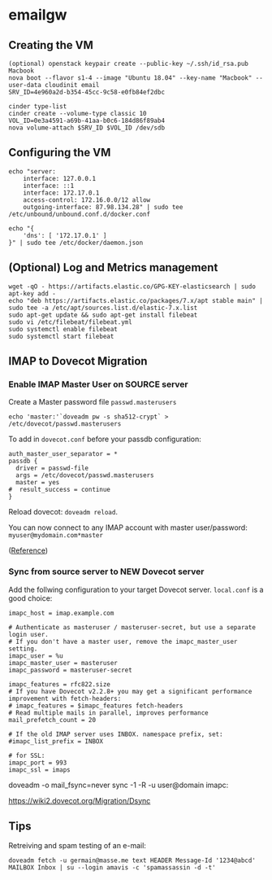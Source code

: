 # emailgw

## Creating the VM

```
(optional) openstack keypair create --public-key ~/.ssh/id_rsa.pub Macbook
nova boot --flavor s1-4 --image "Ubuntu 18.04" --key-name "Macbook" --user-data cloudinit email
SRV_ID=4e960a2d-b354-45cc-9c58-e0fb84ef2dbc

cinder type-list
cinder create --volume-type classic 10
VOL_ID=0e3a4591-a69b-41aa-b0c6-184d86f89ab4
nova volume-attach $SRV_ID $VOL_ID /dev/sdb
```

## Configuring the VM

```
echo "server:
    interface: 127.0.0.1
    interface: ::1
    interface: 172.17.0.1
    access-control: 172.16.0.0/12 allow
    outgoing-interface: 87.98.134.28" | sudo tee /etc/unbound/unbound.conf.d/docker.conf
```
```
echo "{
    'dns': [ '172.17.0.1' ]
}" | sudo tee /etc/docker/daemon.json
```

## (Optional) Log and Metrics management
```
wget -qO - https://artifacts.elastic.co/GPG-KEY-elasticsearch | sudo apt-key add -
echo "deb https://artifacts.elastic.co/packages/7.x/apt stable main" | sudo tee -a /etc/apt/sources.list.d/elastic-7.x.list
sudo apt-get update && sudo apt-get install filebeat
sudo vi /etc/filebeat/filebeat.yml
sudo systemctl enable filebeat
sudo systemctl start filebeat
```

## IMAP to Dovecot Migration

### Enable IMAP Master User on SOURCE server
Create a Master password file `passwd.masterusers`
```
echo 'master:'`doveadm pw -s sha512-crypt` > /etc/dovecot/passwd.masterusers
```


To add in `dovecot.conf` before your passdb configuration:
```
auth_master_user_separator = *
passdb {
  driver = passwd-file
  args = /etc/dovecot/passwd.masterusers
  master = yes
#  result_success = continue
}
```

Reload dovecot: `doveadm reload`.

You can now connect to any IMAP account with master user/password: `myuser@mydomain.com*master`

([Reference](https://doc.dovecot.org/configuration_manual/authentication/master_users/))

### Sync from source server to NEW Dovecot server

Add the follwing configuration to your target Dovecot server. `local.conf` is a good choice:
```
imapc_host = imap.example.com

# Authenticate as masteruser / masteruser-secret, but use a separate login user.
# If you don't have a master user, remove the imapc_master_user setting.
imapc_user = %u
imapc_master_user = masteruser
imapc_password = masteruser-secret

imapc_features = rfc822.size
# If you have Dovecot v2.2.8+ you may get a significant performance improvement with fetch-headers:
# imapc_features = $imapc_features fetch-headers
# Read multiple mails in parallel, improves performance
mail_prefetch_count = 20

# If the old IMAP server uses INBOX. namespace prefix, set:
#imapc_list_prefix = INBOX

# for SSL:
imapc_port = 993
imapc_ssl = imaps
```

doveadm -o mail_fsync=never sync -1 -R -u user@domain imapc:


https://wiki2.dovecot.org/Migration/Dsync

## Tips

Retreiving and spam testing of an e-mail:
```
doveadm fetch -u germain@masse.me text HEADER Message-Id '1234@abcd' MAILBOX Inbox | su --login amavis -c 'spamassassin -d -t'
```
